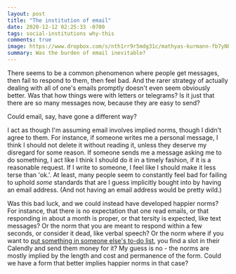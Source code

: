 ```yaml
---
layout: post
title: "The institution of email"
date: 2020-12-12 02:25:33 -0700
tags: social-institutions why-this
comments: true
image: https://www.dropbox.com/s/nth1rr9r5mdg31c/mathyas-kurmann-fb7yNPbT0l8-unsplash.jpg?raw=1
summary: Was the burden of email inevitable?
---
```

There seems to be a common phenomenon where people get messages, then fail to respond to them, then feel bad. And the rarer strategy of actually dealing with all of one's emails promptly doesn't even seem obviously better. Was that how things were with letters or telegrams? Is it just that there are so many messages now, because they are easy to send?

Could email, say, have gone a different way?

I act as though I'm assuming email involves implied norms, though I didn't agree to them. For instance, if someone writes me a personal message, I think I should not delete it without reading it, unless they deserve my disregard for some reason. If someone sends me a message asking me to do something, I act like I think I should do it in a timely fashion, if it is a reasonable request. If I write to someone, I feel like I should make it less terse than 'ok.'. At least, many people seem to constantly feel bad for failing to uphold *some* standards that are I guess implicitly bought into by having an email address. (And not having an email address would be pretty wild.)

Was this bad luck, and we could instead have developed happier norms? For instance, that there is no expectation that one read emails, or that responding in about a month is proper, or that tersity is expected, like text messages? Or the norm that you are meant to respond within a few seconds, or consider it dead, like verbal speech? Or the norm where if you want to [put something in someone else's to-do list](https://thicketforte.com/2019/01/23/information-and-money/), you find a slot in their Calendly and send them money for it? My guess is no - the norms are mostly implied by the length and cost and permanence of the form. Could we have a form that better implies happier norms in that case?
